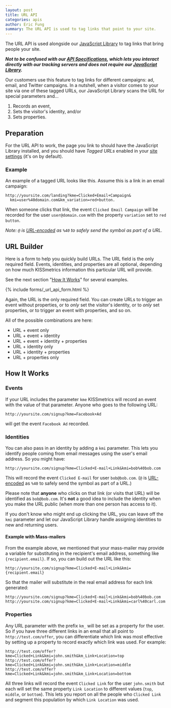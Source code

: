 ```yaml
---
layout: post
title: URL API
categories: apis
author: Eric Fung
summary: The URL API is used to tag links that point to your site.
---
```

The URL API is used alongside our [JavaScript Library][js] to tag links that bring people your site.

***Not to be confused with our [API Specifications][specs], which lets you interact directly with our tracking servers and does not require our [JavaScript Library][js].***

Our customers use this feature to tag links for different campaigns: ad, email, and Twitter campaigns. In a nutshell, when a visitor comes to your site via one of these tagged URLs, our JavaScript Library scans the URL for special parameters and...

1. Records an event,
2. Sets the visitor's identity, and/or
3. Sets properties.

## Preparation

For the URL API to work, the page you link to should have the JavaScript Library installed, and you should have *Tagged URLs* enabled in your [site settings][site-settings] (it's on by default).

### Example

An example of a tagged URL looks like this. Assume this is a link in an email campaign:

    http://yoursite.com/landing?kme=Clicked+Email+Campaign&
      kmi=user%40domain.com&km_variation=red+button.

When someone clicks that link, the event `Clicked Email Campaign` will be recorded for the user `user@domain.com` with the property `variation` set to `red button`.

*Note: `@` is [URL-encoded][encoding] as `%40` to safely send the symbol as part of a URL.*

## URL Builder

Here is a form to help you quickly build URLs. The URL field is the only required field. Events, identities, and properties are all optional, depending on how much KISSmetrics information this particular URL will provide.

See the next section "[How It Works](#how-it-works)" for several examples.

{% include forms/_url_api_form.html %}

Again, the URL is the only required field. You can create URLs to trigger an event without properties, or to *only* set the visitor's identity, or to *only* set properties, or to trigger an event with properties, and so on.

All of the possible combinations are here:

* URL + event only
* URL + event + identity
* URL + event + identity + properties
* URL + identity only
* URL + identity + properties
* URL + properties only

## How It Works

### Events

If your URL includes the parameter `kme` KISSmetrics will record an event with the value of that parameter. Anyone who goes to the following URL:

    http://yoursite.com/signup?kme=Facebook+Ad

will get the event `Facebook Ad` recorded.

<a name="identities"></a>
### Identities

You can also pass in an identity by adding a `kmi` parameter. This lets you identify people coming from email messages using the user's email address. So you might have:

    http://yoursite.com/signup?kme=Clicked+E-mail+Link&kmi=bob%40bob.com

This will record the event `Clicked E-mail` for user `bob@bob.com`. (`@` is [URL-encoded][encoding] as `%40` to safely send the symbol as part of a URL.)

Please note that **anyone** who clicks on that link (or visits that URL) will be identified as `bob@bob.com`. It's **not** a good idea to include the identity when you make the URL public (when more than one person has access to it).

If you don't know who might end up clicking the URL, you can leave off the `kmi` parameter and let our JavaScript Library handle assigning identities to new and returning users.

#### Example with Mass-mailers

From the example above, we mentioned that your mass-mailer may provide a variable for substituting in the recipient's email address, something like `{recipient.email}`. If so, you can build out the URL like this:

    http://yoursite.com/signup?kme=Clicked+E-mail+Link&kmi={recipient.email}

So that the mailer will substitute in the real email address for each link generated:

    http://yoursite.com/signup?kme=Clicked+E-mail+Link&kmi=bob%40bob.com
    http://yoursite.com/signup?kme=Clicked+E-mail+Link&kmi=carl%40carl.com

### Properties

Any URL parameter with the prefix `km_` will be set as a property for the user. So if you have three different links in an email that all point to `http://test.com/offer`, you can differentiate which link was most effective by setting up a property to record exactly which link was used. For example:

    http://test.com/offer?kme=Clicked+Link&kmi=john.smith&km_Link+Location=top
    http://test.com/offer?kme=Clicked+Link&kmi=john.smith&km_Link+Location=middle
    http://test.com/offer?kme=Clicked+Link&kmi=john.smith&km_Link+Location=bottom

All three links will record the event `Clicked Link` for the user `john.smith` but each will set the same property `Link Location` to different values (`top`, `middle`, or `bottom`). This lets you report on all the people who `Clicked Link` and segment this population by which `Link Location` was used.

[site-settings]: https://app.kissmetrics.com/product.js_settings
[encoding]: http://www.w3schools.com/tags/ref_urlencode.asp
[specs]: /apis/specifications
[js]: /apis/javascript